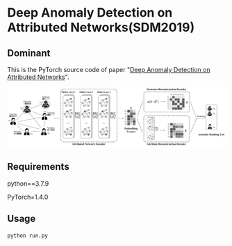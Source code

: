 Deep Anomaly Detection on Attributed Networks(SDM2019)
============

## Dominant

This is the PyTorch source code of paper "[Deep Anomaly Detection on Attributed Networks](http://www.public.asu.edu/~kding9/pdf/SDM2019_Deep.pdf)".

![The proposed framework](framework.png)

## Requirements
python==3.7.9

PyTorch=1.4.0

## Usage
```python run.py```
